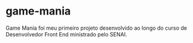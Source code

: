 # game-mania
Game Mania foi meu primeiro projeto desenvolvido ao longo do curso de Desenvolvedor Front End ministrado pelo SENAI.
